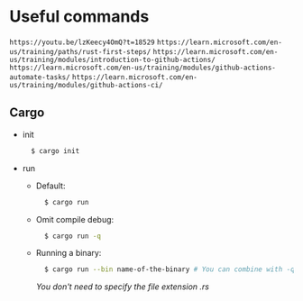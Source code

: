 # Useful commands

`https://youtu.be/lzKeecy4OmQ?t=18529`
`https://learn.microsoft.com/en-us/training/paths/rust-first-steps/`
`https://learn.microsoft.com/en-us/training/modules/introduction-to-github-actions/`
`https://learn.microsoft.com/en-us/training/modules/github-actions-automate-tasks/`
`https://learn.microsoft.com/en-us/training/modules/github-actions-ci/`

## Cargo

- init

  ```bash
    $ cargo init
  ```

- run

  - Default:

    ```bash
      $ cargo run
    ```

  - Omit compile debug:

    ```bash
      $ cargo run -q
    ```

  - Running a binary:

    ```bash
      $ cargo run --bin name-of-the-binary # You can combine with -q as well
    ```

    _You don't need to specify the file extension .rs_
